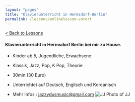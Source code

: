 ```yaml
---
layout: "pages"
title: "Klavierunterricht in Hermsdorf-Berlin"
permalink: /lessons/onlinelesson-vorort
---
```

<a href="/lessons">< Back to Lessons</a>

#### Klavierunterricht in Hermsdorf Berlin bei mir zu Hause.

- Kinder ab 5, Jugendliche, Erwachsene

- Klassik, Jazz, Pop, K Pop, Theorie

- 30min (30 Euro)

- Unterrichtet auf Deutsch, Englisch und Koreanisch

- Mehr Infos : jazzydusmusic@gmail.com
<img src="https://jjmusic-online.github.io/assets/images/kinder.JPG" alt="JJ Photo of JJ"
	title="Photo of JJ" style="min-width: 150px" />
